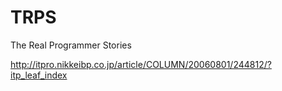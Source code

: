 # TRPS
The Real Programmer Stories

http://itpro.nikkeibp.co.jp/article/COLUMN/20060801/244812/?itp_leaf_index
